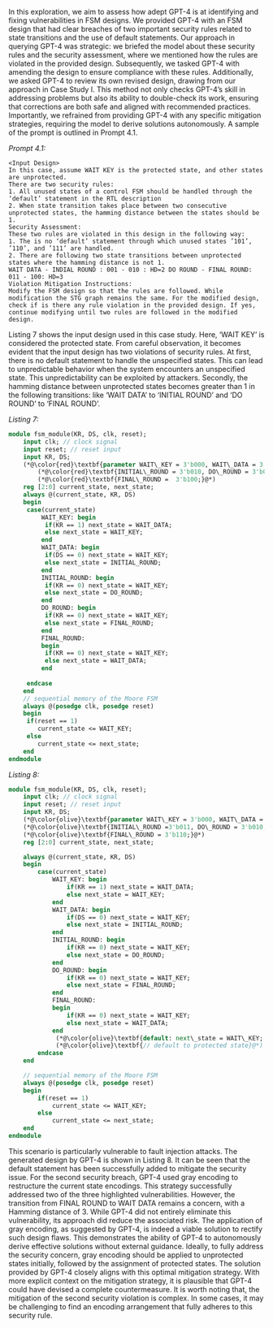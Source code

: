 In this exploration, we aim to assess how adept GPT-4 is at identifying and fixing vulnerabilities in FSM designs. We provided GPT-4 with an FSM design that had clear breaches of two important security rules related to state transitions and the use of default statements. Our approach in querying GPT-4 was strategic: we briefed the model about these security rules and the security assessment, where we mentioned how the rules are violated in the provided design. Subsequently, we tasked GPT-4 with amending the design to ensure compliance with these rules. Additionally, we asked GPT-4 to review its own revised design, drawing from our approach in Case Study I. This method not only checks GPT-4’s skill in addressing problems but also its ability to double-check its work, ensuring that corrections are both safe and aligned with recommended practices. Importantly, we refrained from providing GPT-4 with any specific mitigation strategies, requiring the model to derive solutions autonomously. A sample of the prompt is outlined in Prompt 4.1.

*Prompt 4.1:*
```
<Input Design>
In this case, assume WAIT KEY is the protected state, and other states are unprotected.
There are two security rules:
1. All unused states of a control FSM should be handled through the ‘default’ statement in the RTL description
2. When state transition takes place between two consecutive unprotected states, the hamming distance between the states should be 1.
Security Assessment:
These two rules are violated in this design in the following way:
1. The is no ‘default’ statement through which unused states ’101’, ’110’, and ’111’ are handled.
2. There are following two state transitions between unprotected states where the hamming distance is not 1.
WAIT DATA - INDIAL ROUND : 001 - 010 : HD=2 DO ROUND - FINAL ROUND: 011 - 100: HD=3
Violation Mitigation Instructions:
Modify the FSM design so that the rules are followed. While modification the STG graph remains the same. For the modified design, check if is there any rule violation in the provided design. If yes, continue modifying until two rules are followed in the modified design.
```
Listing 7 shows the input design used in this case study. Here, ‘WAIT KEY’ is considered the protected state. From careful observation, it becomes evident that the input design has two violations of security rules. At first, there is no default statement to handle the unspecified states. This can lead to unpredictable behavior when the system encounters an unspecified state. This unpredictability can be exploited by attackers. Secondly, the hamming distance between unprotected states becomes greater than 1 in the following transitions: like ‘WAIT DATA’ to ‘INITIAL ROUND’ and ‘DO ROUND’ to ‘FINAL ROUND’. 

*Listing 7:*
```systemverilog
module fsm_module(KR, DS, clk, reset);
	input clk; // clock signal
	input reset; // reset input
	input KR, DS;
	(*@\color{red}\textbf{parameter WAIT\_KEY = 3'b000, WAIT\_DATA = 3'b001,}@*) 
        (*@\color{red}\textbf{INITIAL\_ROUND = 3'b010, DO\_ROUND = 3'b011,}@*) 
        (*@\color{red}\textbf{FINAL\_ROUND =  3'b100;}@*)
	reg [2:0] current_state, next_state; 
	always @(current_state, KR, DS)
	begin
	 case(current_state) 
		 WAIT_KEY: begin
		  if(KR == 1) next_state = WAIT_DATA;
		  else next_state = WAIT_KEY;
		 end
		 WAIT_DATA: begin
		  if(DS == 0) next_state = WAIT_KEY;
		  else next_state = INITIAL_ROUND;
		 end
		 INITIAL_ROUND: begin
		  if(KR == 0) next_state = WAIT_KEY;
		  else next_state = DO_ROUND;
		 end 		 
		 DO_ROUND: begin
		  if(KR == 0) next_state = WAIT_KEY;
		  else next_state = FINAL_ROUND;
		 end		 
		 FINAL_ROUND:
		 begin
		  if(KR == 0) next_state = WAIT_KEY;
		  else next_state = WAIT_DATA;
		 end
    
	 endcase
	end
	// sequential memory of the Moore FSM
	always @(posedge clk, posedge reset)
	begin
	 if(reset == 1) 
		current_state <= WAIT_KEY;
	 else
		current_state <= next_state; 
	end 
endmodule
```
*Listing 8:*
```systemverilog
module fsm_module(KR, DS, clk, reset);
    input clk; // clock signal
    input reset; // reset input
    input KR, DS;
    (*@\color{olive}\textbf{parameter WAIT\_KEY = 3'b000, WAIT\_DATA = 3'b001,}@*)
    (*@\color{olive}\textbf{INITIAL\_ROUND =3'b011, DO\_ROUND = 3'b010,}@*)
    (*@\color{olive}\textbf{FINAL\_ROUND = 3'b110;}@*)
    reg [2:0] current_state, next_state; 

    always @(current_state, KR, DS)
    begin
        case(current_state) 
            WAIT_KEY: begin
                if(KR == 1) next_state = WAIT_DATA;
                else next_state = WAIT_KEY;
            end
            WAIT_DATA: begin
                if(DS == 0) next_state = WAIT_KEY;
                else next_state = INITIAL_ROUND;
            end
            INITIAL_ROUND: begin
                if(KR == 0) next_state = WAIT_KEY;
                else next_state = DO_ROUND;
            end      
            DO_ROUND: begin
                if(KR == 0) next_state = WAIT_KEY;
                else next_state = FINAL_ROUND;
            end         
            FINAL_ROUND:
            begin
                if(KR == 0) next_state = WAIT_KEY;
                else next_state = WAIT_DATA;
            end
             (*@\color{olive}\textbf{default: next\_state = WAIT\_KEY; }@*)
             (*@\color{olive}\textbf{// default to protected state}@*)
        endcase
    end

    // sequential memory of the Moore FSM
    always @(posedge clk, posedge reset)
    begin
        if(reset == 1) 
            current_state <= WAIT_KEY;
        else
            current_state <= next_state; 
    end 
endmodule
```

This scenario is particularly vulnerable to fault injection attacks. The generated design by GPT-4 is shown in Listing 8. It can be seen that the default statement has been successfully added to mitigate the security issue. For the second security breach, GPT-4 used gray encoding to restructure the current state encodings. This strategy successfully addressed two of the three highlighted vulnerabilities. However, the transition from FINAL ROUND to WAIT DATA remains a concern, with a Hamming distance of 3. While GPT-4 did not entirely eliminate this vulnerability, its approach did reduce the associated risk. The application of gray encoding, as suggested by GPT-4, is indeed a viable solution to rectify such design flaws. This demonstrates the ability of GPT-4 to autonomously derive effective solutions without external guidance. Ideally, to fully address the security concern, gray encoding should be applied to unprotected states initially, followed by the assignment of protected states. The solution provided by GPT-4 closely aligns with this optimal mitigation strategy. With more explicit context on the mitigation strategy, it is plausible that GPT-4 could have devised a complete countermeasure. It is worth noting that, the mitigation of the second security violation is complex. In some cases, it may be challenging to find an encoding arrangement that fully adheres to this security rule.
